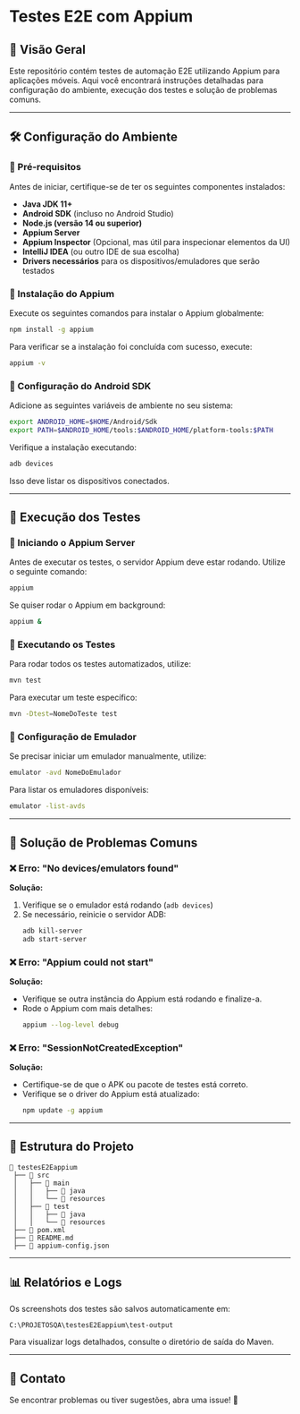 # Testes E2E com Appium

## 📌 Visão Geral
Este repositório contém testes de automação E2E utilizando Appium para aplicações móveis. Aqui você encontrará instruções detalhadas para configuração do ambiente, execução dos testes e solução de problemas comuns.

---

## 🛠 Configuração do Ambiente

### 🔹 Pré-requisitos
Antes de iniciar, certifique-se de ter os seguintes componentes instalados:
- **Java JDK 11+**
- **Android SDK** (incluso no Android Studio)
- **Node.js (versão 14 ou superior)**
- **Appium Server**
- **Appium Inspector** (Opcional, mas útil para inspecionar elementos da UI)
- **IntelliJ IDEA** (ou outro IDE de sua escolha)
- **Drivers necessários** para os dispositivos/emuladores que serão testados

### 🔹 Instalação do Appium

Execute os seguintes comandos para instalar o Appium globalmente:
```sh
npm install -g appium
```
Para verificar se a instalação foi concluída com sucesso, execute:
```sh
appium -v
```

### 🔹 Configuração do Android SDK
Adicione as seguintes variáveis de ambiente no seu sistema:
```sh
export ANDROID_HOME=$HOME/Android/Sdk
export PATH=$ANDROID_HOME/tools:$ANDROID_HOME/platform-tools:$PATH
```
Verifique a instalação executando:
```sh
adb devices
```
Isso deve listar os dispositivos conectados.

---

## 🚀 Execução dos Testes

### 🔹 Iniciando o Appium Server
Antes de executar os testes, o servidor Appium deve estar rodando. Utilize o seguinte comando:
```sh
appium
```
Se quiser rodar o Appium em background:
```sh
appium &
```

### 🔹 Executando os Testes
Para rodar todos os testes automatizados, utilize:
```sh
mvn test
```
Para executar um teste específico:
```sh
mvn -Dtest=NomeDoTeste test
```

### 🔹 Configuração de Emulador
Se precisar iniciar um emulador manualmente, utilize:
```sh
emulator -avd NomeDoEmulador
```
Para listar os emuladores disponíveis:
```sh
emulator -list-avds
```

---

## 🛑 Solução de Problemas Comuns

### ❌ Erro: "No devices/emulators found"
**Solução:**
1. Verifique se o emulador está rodando (`adb devices`)
2. Se necessário, reinicie o servidor ADB:
   ```sh
   adb kill-server
   adb start-server
   ```

### ❌ Erro: "Appium could not start"
**Solução:**
- Verifique se outra instância do Appium está rodando e finalize-a.
- Rode o Appium com mais detalhes:
  ```sh
  appium --log-level debug
  ```

### ❌ Erro: "SessionNotCreatedException"
**Solução:**
- Certifique-se de que o APK ou pacote de testes está correto.
- Verifique se o driver do Appium está atualizado:
  ```sh
  npm update -g appium
  ```

---

## 📂 Estrutura do Projeto
```
📂 testesE2Eappium
 ├── 📂 src
 │   ├── 📂 main
 │   │   ├── 📂 java
 │   │   └── 📂 resources
 │   ├── 📂 test
 │   │   ├── 📂 java
 │   │   └── 📂 resources
 ├── 📄 pom.xml
 ├── 📄 README.md
 ├── 📄 appium-config.json
```

---

## 📊 Relatórios e Logs
Os screenshots dos testes são salvos automaticamente em:
```sh
C:\PROJETOSQA\testesE2Eappium\test-output
```
Para visualizar logs detalhados, consulte o diretório de saída do Maven.

---

## 📩 Contato
Se encontrar problemas ou tiver sugestões, abra uma issue! 🚀

